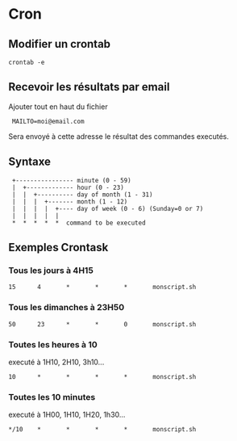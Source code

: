  # Cron
 ## Modifier un crontab
 
 ```crontab -e ```
 
 
## Recevoir les résultats par email 
Ajouter tout en haut du fichier 
```
 MAILTO=moi@email.com
```
Sera envoyé à cette adresse le résultat des commandes executés.
  
## Syntaxe
```
 +---------------- minute (0 - 59)
 |  +------------- hour (0 - 23)
 |  |  +---------- day of month (1 - 31)
 |  |  |  +------- month (1 - 12)
 |  |  |  |  +---- day of week (0 - 6) (Sunday=0 or 7)
 |  |  |  |  |
 *  *  *  *  *  command to be executed 
``````


## Exemples Crontask

### Tous les jours à 4H15
```
15      4       *       *       *       monscript.sh
```

### Tous les dimanches à 23H50
```
50      23      *       *       0       monscript.sh
```

### Toutes les heures à 10
executé à 1H10, 2H10, 3h10...
```
10      *       *       *       *       monscript.sh
```

### Toutes les 10 minutes
executé à 1H00, 1H10, 1H20, 1h30...
```
*/10    *       *       *       *       monscript.sh
```
